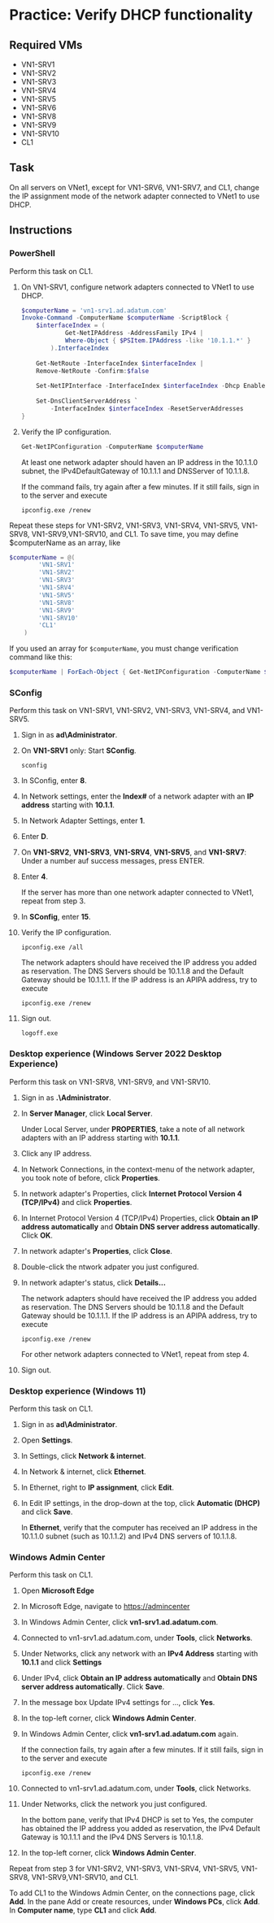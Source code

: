 # Practice: Verify DHCP functionality

## Required VMs

* VN1-SRV1
* VN1-SRV2
* VN1-SRV3
* VN1-SRV4
* VN1-SRV5
* VN1-SRV6
* VN1-SRV8
* VN1-SRV9
* VN1-SRV10
* CL1

## Task

On all servers on VNet1, except for VN1-SRV6, VN1-SRV7, and CL1, change the IP assignment mode of the network adapter connected to VNet1 to use DHCP.

## Instructions

### PowerShell

Perform this task on CL1.

1. On VN1-SRV1, configure network adapters connected to VNet1 to use DHCP.

    ````powershell
    $computerName = 'vn1-srv1.ad.adatum.com'
    Invoke-Command -ComputerName $computerName -ScriptBlock {
        $interfaceIndex = (
                Get-NetIPAddress -AddressFamily IPv4 |
                Where-Object { $PSItem.IPAddress -like '10.1.1.*' }
            ).InterfaceIndex
        
        Get-NetRoute -InterfaceIndex $interfaceIndex |
        Remove-NetRoute -Confirm:$false
        
        Set-NetIPInterface -InterfaceIndex $interfaceIndex -Dhcp Enabled
        
        Set-DnsClientServerAddress `
            -InterfaceIndex $interfaceIndex -ResetServerAddresses
    }
    ````

1. Verify the IP configuration.

    ````powershell
    Get-NetIPConfiguration -ComputerName $computerName
    ````

    At least one network adapter should haven an IP address in the 10.1.1.0 subnet, the IPv4DefaultGateway of 10.1.1.1 and DNSServer of 10.1.1.8.

    If the command fails, try again after a few minutes. If it still fails, sign in to the server and execute

    ````shell
    ipconfig.exe /renew
    ````

Repeat these steps for VN1-SRV2, VN1-SRV3, VN1-SRV4, VN1-SRV5, VN1-SRV8, VN1-SRV9,VN1-SRV10, and CL1. To save time, you may define $computerName as an array, like

````powershell
$computerName = @(
        'VN1-SRV1'
        'VN1-SRV2'
        'VN1-SRV3'
        'VN1-SRV4'
        'VN1-SRV5'
        'VN1-SRV8'
        'VN1-SRV9'
        'VN1-SRV10'
        'CL1'
    )
````

If you used an array for ````$computerName````, you must change verification command like this:

````powershell
$computerName | ForEach-Object { Get-NetIPConfiguration -ComputerName $PSItem }
````

### SConfig

Perform this task on VN1-SRV1, VN1-SRV2, VN1-SRV3, VN1-SRV4, and VN1-SRV5.

1. Sign in as **ad\Administrator**.
1. On **VN1-SRV1** only: Start **SConfig**.

    ````shell
    sconfig
    ````

1. In SConfig, enter **8**.
1. In Network settings, enter the **Index#** of a network adapter with an **IP address** starting with **10.1.1**.
1. In Network Adapter Settings, enter **1**.
1. Enter **D**.
1. On **VN1-SRV2**, **VN1-SRV3**, **VN1-SRV4**, **VN1-SRV5**, and **VN1-SRV7**: Under a number auf success messages, press ENTER.
1. Enter **4**.

    If the server has more than one network adapter connected to VNet1, repeat from step 3.

1. In **SConfig**, enter **15**.
1. Verify the IP configuration.

    ````shell
    ipconfig.exe /all
    ````

    The network adapters should have received the IP address you added as reservation. The DNS Servers should be 10.1.1.8 and the Default Gateway should be 10.1.1.1. If the IP address is an APIPA address, try to execute

    ````shell
    ipconfig.exe /renew
    ````

1. Sign out.

    ````shell
    logoff.exe
    ````

### Desktop experience (Windows Server 2022 Desktop Experience)

Perform this task on VN1-SRV8, VN1-SRV9, and VN1-SRV10.

1. Sign in as **.\Administrator**.
1. In **Server Manager**, click **Local Server**.

    Under Local Server, under **PROPERTIES**, take a note of all network adapters with an IP address starting with **10.1.1**.

1. Click any IP address.
1. In Network Connections, in the context-menu of the network adapter, you took note of before, click **Properties**.
1. In network adapter's Properties, click **Internet Protocol Version 4 (TCP/IPv4)** and click **Properties**.
1. In Internet Protocol Version 4 (TCP/IPv4) Properties, click **Obtain an IP address automatically** and **Obtain DNS server address automatically**. Click **OK**.
1. In network adapter's **Properties**, click **Close**.
1. Double-click the ntwork adpater you just configured.
1. In network adapter's status, click **Details...**

    The network adapters should have received the IP address you added as reservation. The DNS Servers should be 10.1.1.8 and the Default Gateway should be 10.1.1.1. If the IP address is an APIPA address, try to execute

    ````shell
    ipconfig.exe /renew
    ````

    For other network adapters connected to VNet1, repeat from step 4.

1. Sign out.

### Desktop experience (Windows 11)

Perform this task on CL1.

1. Sign in as **ad\Administrator**.
1. Open **Settings**.
1. In Settings, click **Network & internet**.
1. In Network & internet, click **Ethernet**.
1. In Ethernet, right to **IP assignment**, click **Edit**.
1. In Edit IP settings, in the drop-down at the top, click **Automatic (DHCP)** and click **Save**.

    In **Ethernet**, verify that the computer has received an IP address in the 10.1.1.0 subnet (such as 10.1.1.2) and IPv4 DNS servers of 10.1.1.8.

### Windows Admin Center

Perform this task on CL1.

1. Open **Microsoft Edge**
1. In Microsoft Edge, navigate to <https://admincenter>
1. In Windows Admin Center, click **vn1-srv1.ad.adatum.com**.
1. Connected to vn1-srv1.ad.adatum.com, under **Tools**, click **Networks**.
1. Under Networks, click any network with an **IPv4 Address** starting with **10.1.1** and click **Settings**
1. Under IPv4, click **Obtain an IP address automatically** and **Obtain DNS server address automatically**. Click **Save**.
1. In the message box Update IPv4 settings for ..., click **Yes**.
1. In the top-left corner, click **Windows Admin Center**.
1. In Windows Admin Center, click **vn1-srv1.ad.adatum.com** again.

    If the connection fails, try again after a few minutes. If it still fails, sign in to the server and execute

    ````shell
    ipconfig.exe /renew
    ````

1. Connected to vn1-srv1.ad.adatum.com, under **Tools**, click Networks.
1. Under Networks, click the network you just configured.

    In the bottom pane, verify that IPv4 DHCP is set to Yes, the computer has obtained the IP address you added as reservation, the IPv4 Default Gateway is 10.1.1.1 and the IPv4 DNS Servers is 10.1.1.8.

1. In the top-left corner, click **Windows Admin Center**.

Repeat from step 3 for VN1-SRV2, VN1-SRV3, VN1-SRV4, VN1-SRV5, VN1-SRV8, VN1-SRV9,VN1-SRV10, and CL1.

To add CL1 to the Windows Admin Center, on the connections page, click **Add**. In the pane Add or create resources, under **Windows PCs**, click **Add**. In **Computer name**, type **CL1** and click **Add**.
